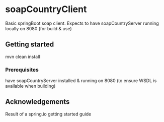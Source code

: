 # soapCountryClient

Basic springBoot soap client.  Expects to have soapCountryServer running locally on 8080 (for build & use)

## Getting started

mvn clean install

### Prerequisites
have soapCountryServer installed & running on 8080 (to ensure WSDL is available when building)

## Acknowledgements
Result of a spring.io getting started guide
